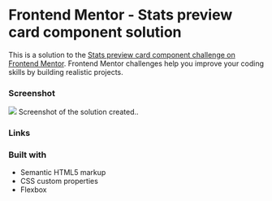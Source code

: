 # Frontend Mentor - Stats preview card component solution

This is a solution to the [Stats preview card component challenge on Frontend Mentor](https://www.frontendmentor.io/challenges/stats-preview-card-component-8JqbgoU62). Frontend Mentor challenges help you improve your coding skills by building realistic projects. 

### Screenshot
![](./Screenshot1.png)
Screenshot of the solution created..

### Links

### Built with

- Semantic HTML5 markup
- CSS custom properties
- Flexbox